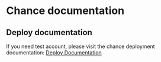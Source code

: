 # Chance documentation

## Deploy documentation

If you need test account, please visit the chance deployment documentation: [Deploy Documentation](https://github.com/unknownbulgarian/chance#readme)
